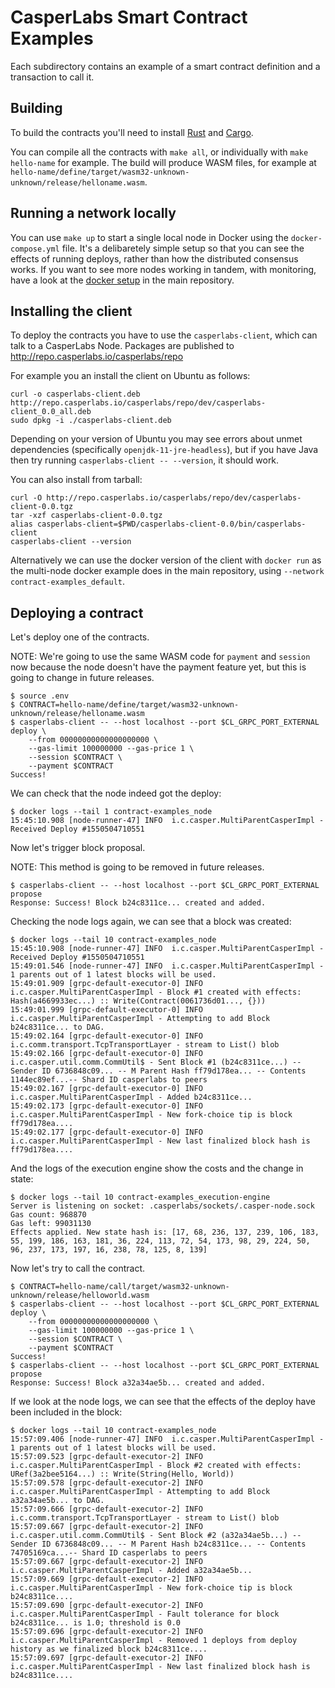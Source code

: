 # CasperLabs Smart Contract Examples

Each subdirectory contains an example of a smart contract definition and a transaction to call it.


## Building

To build the contracts you'll need to install [Rust](https://www.rust-lang.org/tools/install) and [Cargo](https://doc.rust-lang.org/cargo/getting-started/installation.html).

You can compile all the contracts with `make all`, or individually with `make hello-name` for example. The build will produce WASM files, for example at `hello-name/define/target/wasm32-unknown-unknown/release/helloname.wasm`.


## Running a network locally

You can use `make up` to start a single local node in Docker using the `docker-compose.yml` file. It's a delibaretely simple setup so that you can see the effects of running deploys, rather than how the distributed consensus works. If you want to see more nodes working in tandem, with monitoring, have a look at the [docker setup](https://github.com/CasperLabs/CasperLabs/tree/dev/docker) in the main repository.


## Installing the client

To deploy the contracts you have to use the `casperlabs-client`, which can talk to a CasperLabs Node. Packages are published to http://repo.casperlabs.io/casperlabs/repo

For example you an install the client on Ubuntu as follows:

```console
curl -o casperlabs-client.deb http://repo.casperlabs.io/casperlabs/repo/dev/casperlabs-client_0.0_all.deb
sudo dpkg -i ./casperlabs-client.deb
```

Depending on your version of Ubuntu you may see errors about unmet dependencies (specifically `openjdk-11-jre-headless`), but if you have Java then try running `casperlabs-client -- --version`, it should work.

You can also install from tarball:

```console
curl -O http://repo.casperlabs.io/casperlabs/repo/dev/casperlabs-client-0.0.tgz
tar -xzf casperlabs-client-0.0.tgz
alias casperlabs-client=$PWD/casperlabs-client-0.0/bin/casperlabs-client
casperlabs-client --version
```

Alternatively we can use the docker version of the client with `docker run` as the multi-node docker example does in the main repository, using `--network contract-examples_default`.


## Deploying a contract

Let's deploy one of the contracts.

NOTE: We're going to use the same WASM code for `payment` and `session` now because the node doesn't have the payment feature yet, but this is going to change in future releases.

```console
$ source .env
$ CONTRACT=hello-name/define/target/wasm32-unknown-unknown/release/helloname.wasm
$ casperlabs-client -- --host localhost --port $CL_GRPC_PORT_EXTERNAL deploy \
    --from 00000000000000000000 \
    --gas-limit 100000000 --gas-price 1 \
    --session $CONTRACT \
    --payment $CONTRACT
Success!
```

We can check that the node indeed got the deploy:

```console
$ docker logs --tail 1 contract-examples_node
15:45:10.908 [node-runner-47] INFO  i.c.casper.MultiParentCasperImpl - Received Deploy #1550504710551
```

Now let's trigger block proposal.

NOTE: This method is going to be removed in future releases.

```console
$ casperlabs-client -- --host localhost --port $CL_GRPC_PORT_EXTERNAL propose
Response: Success! Block b24c8311ce... created and added.
```

Checking the node logs again, we can see that a block was created:

```console
$ docker logs --tail 10 contract-examples_node
15:45:10.908 [node-runner-47] INFO  i.c.casper.MultiParentCasperImpl - Received Deploy #1550504710551
15:49:01.546 [node-runner-47] INFO  i.c.casper.MultiParentCasperImpl - 1 parents out of 1 latest blocks will be used.
15:49:01.909 [grpc-default-executor-0] INFO  i.c.casper.MultiParentCasperImpl - Block #1 created with effects:
Hash(a4669933ec...) :: Write(Contract(0061736d01..., {}))
15:49:01.999 [grpc-default-executor-0] INFO  i.c.casper.MultiParentCasperImpl - Attempting to add Block b24c8311ce... to DAG.
15:49:02.164 [grpc-default-executor-0] INFO  i.c.comm.transport.TcpTransportLayer - stream to List() blob
15:49:02.166 [grpc-default-executor-0] INFO  i.c.casper.util.comm.CommUtil$ - Sent Block #1 (b24c8311ce...) -- Sender ID 6736848c09... -- M Parent Hash ff79d178ea... -- Contents 1144ec89ef...-- Shard ID casperlabs to peers
15:49:02.167 [grpc-default-executor-0] INFO  i.c.casper.MultiParentCasperImpl - Added b24c8311ce...
15:49:02.173 [grpc-default-executor-0] INFO  i.c.casper.MultiParentCasperImpl - New fork-choice tip is block ff79d178ea....
15:49:02.177 [grpc-default-executor-0] INFO  i.c.casper.MultiParentCasperImpl - New last finalized block hash is ff79d178ea....
```

And the logs of the execution engine show the costs and the change in state:

```console
$ docker logs --tail 10 contract-examples_execution-engine
Server is listening on socket: .casperlabs/sockets/.casper-node.sock
Gas count: 968870
Gas left: 99031130
Effects applied. New state hash is: [17, 68, 236, 137, 239, 106, 183, 55, 199, 186, 163, 181, 36, 224, 113, 72, 54, 173, 98, 29, 224, 50, 96, 237, 173, 197, 16, 238, 78, 125, 8, 139]
```

Now let's try to call the contract.

```console
$ CONTRACT=hello-name/call/target/wasm32-unknown-unknown/release/helloworld.wasm
$ casperlabs-client -- --host localhost --port $CL_GRPC_PORT_EXTERNAL deploy \
    --from 00000000000000000000 \
    --gas-limit 100000000 --gas-price 1 \
    --session $CONTRACT \
    --payment $CONTRACT
Success!
$ casperlabs-client -- --host localhost --port $CL_GRPC_PORT_EXTERNAL propose
Response: Success! Block a32a34ae5b... created and added.
```

If we look at the node logs, we can see that the effects of the deploy have been included in the block:

```console
$ docker logs --tail 10 contract-examples_node
15:57:09.406 [node-runner-47] INFO  i.c.casper.MultiParentCasperImpl - 1 parents out of 1 latest blocks will be used.
15:57:09.523 [grpc-default-executor-2] INFO  i.c.casper.MultiParentCasperImpl - Block #2 created with effects:
URef(3a2bee5164...) :: Write(String(Hello, World))
15:57:09.578 [grpc-default-executor-2] INFO  i.c.casper.MultiParentCasperImpl - Attempting to add Block a32a34ae5b... to DAG.
15:57:09.666 [grpc-default-executor-2] INFO  i.c.comm.transport.TcpTransportLayer - stream to List() blob
15:57:09.667 [grpc-default-executor-2] INFO  i.c.casper.util.comm.CommUtil$ - Sent Block #2 (a32a34ae5b...) -- Sender ID 6736848c09... -- M Parent Hash b24c8311ce... -- Contents 74705169ca...-- Shard ID casperlabs to peers
15:57:09.667 [grpc-default-executor-2] INFO  i.c.casper.MultiParentCasperImpl - Added a32a34ae5b...
15:57:09.669 [grpc-default-executor-2] INFO  i.c.casper.MultiParentCasperImpl - New fork-choice tip is block b24c8311ce....
15:57:09.690 [grpc-default-executor-2] INFO  i.c.casper.MultiParentCasperImpl - Fault tolerance for block b24c8311ce... is 1.0; threshold is 0.0
15:57:09.696 [grpc-default-executor-2] INFO  i.c.casper.MultiParentCasperImpl - Removed 1 deploys from deploy history as we finalized block b24c8311ce....
15:57:09.697 [grpc-default-executor-2] INFO  i.c.casper.MultiParentCasperImpl - New last finalized block hash is b24c8311ce....
```